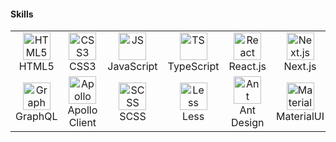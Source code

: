 #### Skills

<table align="center">
  <tr>
     <td align="center"  width="88">
         <img src="https://cdn.jsdelivr.net/gh/devicons/devicon@latest/icons/html5/html5-original.svg" alt="HTML5" width="44" height="44"/>
      <br>HTML5
    </td>
    <td align="center" width="88">
        <img src="https://cdn.jsdelivr.net/gh/devicons/devicon@latest/icons/css3/css3-original.svg" alt="CSS3" width="44" height="44"/>
      <br>CSS3
    </td>
<td align="center" width="88">
         <img src="https://cdn.jsdelivr.net/gh/devicons/devicon@latest/icons/javascript/javascript-original.svg" alt="JS" width="44" height="44"/>
      <br>JavaScript
    </td>
    <td align="center" width="88">
        <img src="https://cdn.jsdelivr.net/gh/devicons/devicon@latest/icons/typescript/typescript-original.svg" alt="TS" width="44" height="44"/>
      <br>TypeScript
    </td>
    <td align="center" width="88">
        <img src="https://cdn.jsdelivr.net/gh/devicons/devicon@latest/icons/react/react-original.svg" alt="React" width="44" height="44"/>
      <br>React.js
    </td>
    <td align="center" width="88">
        <img src="https://cdn.jsdelivr.net/gh/devicons/devicon@latest/icons/nextjs/nextjs-original.svg" alt="Next.js" width="44" height="44"/>
      <br>Next.js
    </td>
    <td align="center" width="88">
        <img src="https://cdn.jsdelivr.net/gh/devicons/devicon@latest/icons/nodejs/nodejs-original-wordmark.svg" alt="Node.js" width="44" height="44"/>
      <br>Node.js
    </td>
    <td align="center" width="88">
      <img src="https://cdn.jsdelivr.net/gh/devicons/devicon@latest/icons/prisma/prisma-original.svg" alt="PrismaORM" width="44" height="44"/>
      <br>PrismaORM
    </td>
        <td align="center" width="88">
       <img src="https://images.spr.so/cdn-cgi/imagedelivery/j42No7y-dcokJuNgXeA0ig/32f3a89c-99c4-466f-8536-dd75f65fa320/Strapi-Monogram/w=128" alt="Strapi" width="44" height="44"/>
      <br>Strapi(CMS)
      </td>
  </tr>
    <td align="center" width="88">
        <img src="https://cdn.jsdelivr.net/gh/devicons/devicon@latest/icons/graphql/graphql-plain.svg" alt="GraphQL" width="44" height="44"/>
      <br>GraphQL
    </td>
  <td align="center" width="88">
        <img src="https://www.apollographql.com/assets/footer/apollo-word-mark.svg" alt="Apollo Client" width="44" height="44"/>
      <br>Apollo Client
    </td>
    <td align="center" width="88"> 
        <img src="https://cdn.jsdelivr.net/gh/devicons/devicon@latest/icons/sass/sass-original.svg" alt="SCSS" width="44" height="44"/>
      <br>SCSS
    </td>
    <td align="center" width="88">
        <img src="https://cdn.jsdelivr.net/gh/devicons/devicon@latest/icons/less/less-plain-wordmark.svg" alt="Less" width="44" height="44"/>
      <br>Less
    </td>
    <td align="center" width="88">
        <img src="https://cdn.jsdelivr.net/gh/devicons/devicon@latest/icons/antdesign/antdesign-original.svg" alt="Ant Design" width="44" height="44"/>
      <br>Ant Design
    </td>
      <td align="center" width="88">
        <img src="https://cdn.jsdelivr.net/gh/devicons/devicon@latest/icons/materialui/materialui-original.svg" alt="MaterialUI" width="44" height="44"/>
      <br>MaterialUI
    </td>
      </td>
      <td align="center" width="88">
        <img src="https://images.opencollective.com/formik/7ba0331/logo/256.png" alt="Formik" width="44" height="44"/>
      <br>Formik
     </td>
     <td align="center" width="88">
        <img src="https://ilmakhanportfolio.netlify.app/asstes/sc.png" alt="Styled Components" width="44" height="44"/>
      <br>Styled Components
    </td>
  <td align="center" width="88">
       <img src="https://images.icon-icons.com/2699/PNG/512/stripe_logo_icon_167962.png" alt="Stripe" width="44" height="44"/>
      <br>Stripe
      </td>
</table>

